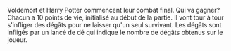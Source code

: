 Voldemort et Harry Potter commencent leur combat final.
Qui va gagner? 
Chacun a 10 points de vie, initialisé au début de la partie.
Il vont tour à tour s'infliger des dégâts pour ne laisser qu'un seul survivant.
Les dégâts sont infligés par un lancé de dé qui indique le nombre de dégâts obtenus sur le joueur. 
